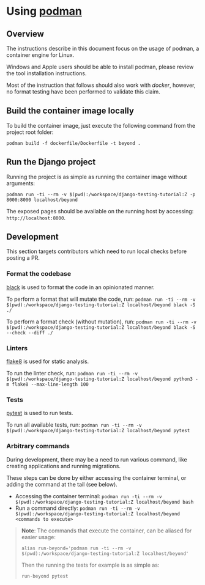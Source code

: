 # Using [podman](https://podman.io/)

## Overview
The instructions describe in this document focus on the usage of podman,
a container engine for Linux.

Windows and Apple users should be able to install podman, please review
the tool installation instructions.

Most of the instruction that follows should also work with *docker*, however,
no format testing have been performed to validate this claim.

## Build the container image locally
To build the container image, just execute the following command from
the project root folder:

`podman build -f dockerfile/Dockerfile -t beyond .`

## Run the Django project
Running the project is as simple as running the container image
without arguments:

`podman run -ti --rm -v $(pwd):/workspace/django-testing-tutorial:Z -p 8000:8000 localhost/beyond`

The exposed pages should be available on the running host by accessing:
`http://localhost:8000`.

## Development
This section targets contributors which need to run local checks before
posting a PR.

### Format the codebase
[black](https://github.com/psf/black) is used to format the code
in an opinionated manner.

To perform a format that will mutate the code, run:
`podman run -ti --rm -v $(pwd):/workspace/django-testing-tutorial:Z localhost/beyond black -S ./`

To perform a format check (without mutation), run:
`podman run -ti --rm -v $(pwd):/workspace/django-testing-tutorial:Z localhost/beyond black -S --check --diff ./`

### Linters
[flake8](https://github.com/PyCQA/flake8) is used for static analysis.

To run the linter check, run:
`podman run -ti --rm -v $(pwd):/workspace/django-testing-tutorial:Z localhost/beyond python3 -m flake8 --max-line-length 100`

### Tests
[pytest](https://docs.pytest.org) is used to run tests.

To run all available tests, run:
`podman run -ti --rm -v $(pwd):/workspace/django-testing-tutorial:Z localhost/beyond pytest`

### Arbitrary commands
During development, there may be a need to run various command,
like creating applications and running migrations.

These steps can be done by either accessing the container terminal,
or adding the command at the tail (see below).

- Accessing the container terminal:
  `podman run -ti --rm -v $(pwd):/workspace/django-testing-tutorial:Z localhost/beyond bash`
- Run a command directly:
  `podman run -ti --rm -v $(pwd):/workspace/django-testing-tutorial:Z localhost/beyond <commands to execute>`

> **Note**: The commands that execute the container, can be aliased for easier usage:
>
> `alias run-beyond='podman run -ti --rm -v $(pwd):/workspace/django-testing-tutorial:Z localhost/beyond'`
>
> Then the running the tests for example is as simple as:
>
> `run-beyond pytest`
